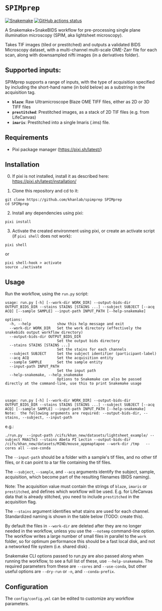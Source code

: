 # `SPIMprep`

[![Snakemake](https://img.shields.io/badge/snakemake-≥6.3.0-brightgreen.svg)](https://snakemake.github.io)
[![GitHub actions status](https://github.com/khanlab/SPIMprep/workflows/Tests/badge.svg?branch=main)](https://github.com/khanlab/SPIMprep/actions?query=branch%3Amain+workflow%3ATests)

<!--intro-start-->

A Snakemake+SnakeBIDS workflow for pre-processing single plane illumination microscopy (SPIM, aka lightsheet microscopy).

Takes TIF images (tiled or prestitched) and outputs a validated BIDS Microscopy dataset, with a multi-channel multi-scale OME-Zarr file for each scan, along with downsampled nifti images (in a derivatives folder). 

## Supported inputs:

SPIMprep supports a range of inputs, with the type of acquisition specified by including
the short-hand name (in bold below) as a substring in the acquisition tag.
  - **`blaze`**:  Raw Ultramicroscope Blaze OME TIFF files, either as 2D or 3D TIFF files
  - **`prestitched`**: Prestitched images, as a stack of 2D TIF files (e.g. from LifeCanvas)
  - **`imaris`**: Prestitched into a single Imaris (.ims) file.


## Requirements

 - Pixi package manager (https://pixi.sh/latest/)

## Installation



0. If pixi is not installed, install it as described here: https://pixi.sh/latest/installation/

1. Clone this repository and cd to it:
```
git clone https://github.com/khanlab/spimprep SPIMprep
cd SPIMprep
```

2. Install any dependencies using pixi:
```
pixi install
```

3. Activate the created environment using pixi, or create an activate script (if `pixi shell` does not work):
```
pixi shell
```
or
```
pixi shell-hook > activate
source ./activate
```

## Usage

Run the workflow, using the `run.py` script:
```
usage: run.py [-h] [--work-dir WORK_DIR] --output-bids-dir OUTPUT_BIDS_DIR --stains STAINS [STAINS ...] --subject SUBJECT [--acq ACQ] [--sample SAMPLE] --input-path INPUT_PATH [--help-snakemake]

options:
  -h, --help            show this help message and exit
  --work-dir WORK_DIR   Set the work directory (effectively the snakebids output workflow directory)
  --output-bids-dir OUTPUT_BIDS_DIR
                        Set the output bids directory
  --stains STAINS [STAINS ...]
                        Set the stains for each channels
  --subject SUBJECT     Set the subject identifier (participant-label)
  --acq ACQ             Set the acquisition entity
  --sample SAMPLE       Set the sample entity
  --input-path INPUT_PATH
                        Set the input path
  --help-snakemake, --help_snakemake
                        Options to Snakemake can also be passed directly at the command-line, use this to print Snakemake usage



usage: run.py [-h] [--work-dir WORK_DIR] --output-bids-dir OUTPUT_BIDS_DIR --stains STAINS [STAINS ...] --subject SUBJECT [--acq ACQ] [--sample SAMPLE] --input-path INPUT_PATH [--help-snakemake]
Note:  the following arguments are required: --output-bids-dir, --stains, --subject, --input-path
```

e.g.: 

```
./run.py  --input-path /cifs/khan_new/datasets/lightsheet_example/ --subject M4A1Te3 --stains Abeta PI Lectin --output-bids-dir /cifs/khan_new/datasets/MIND/mouse_appmaptapoe --work-dir /tmp   --cores all --use-conda 
```


The `--input-path` should be a folder with a sample's tif files, and no other tif files, or it can point to a tar file containing the tif files.

The `--subject`, `--sample`, and `--acq` arguments identify the subject, sample, acquisition, which become part of the resulting filenames (BIDS naming).

 Note: The acquisition value must contain the strings of `blaze`, `imaris` or `prestitched`, and defines which workflow will be used. E.g. for LifeCanvas data that is already stitched, you need to include `prestitched` in the acquisition flag. 

The `--stains` argument identifies what stains are used for each channel. Standardized naming is shown in the table below (TODO: create this). 

By default the files in `--work-dir` are deleted after they are no longer needed in the workflow, unless you use the `--notemp` command-line option. The workflow writes a large number of small files in parallel to the `work` folder, so for optimum performance this should be a fast local disk, and not a networked file system (i.e. shared disk)
.

Snakemake CLI options passed to run.py are also passed along when running the workflow, to see a full list of these, use `--help-snakemake`. The required parameters from these are `--cores` and `--use-conda`, but other useful options are `--dry-run` or `-n`, and `--conda-prefix`.  

## Configuration

The `config/config.yml` can be edited to customize any workflow parameters.   



